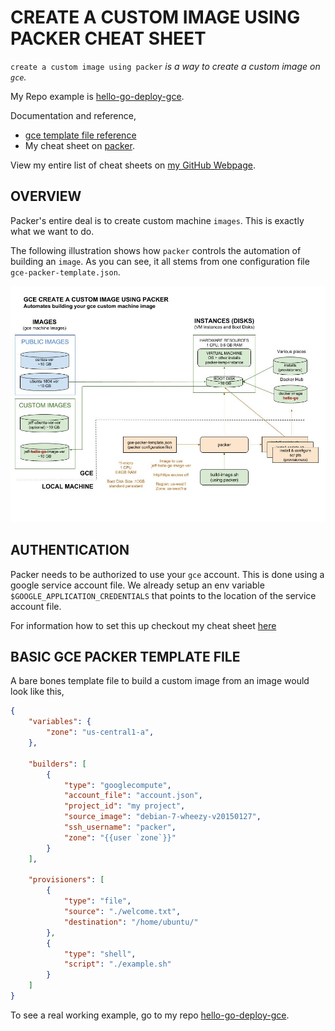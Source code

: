 # CREATE A CUSTOM IMAGE USING PACKER CHEAT SHEET

`create a custom image using packer` _is a way
to create a custom image on `gce`._

My Repo example is [hello-go-deploy-gce](https://github.com/JeffDeCola/hello-go-deploy-gce).

Documentation and reference,
* [gce template file reference](https://www.packer.io/docs/builders/googlecompute.html)
* My cheat sheet on
  [packer](https://github.com/JeffDeCola/my-cheat-sheets/tree/master/software/operations-tools/orchestration/builds-deployment-containers/packer-cheat-sheet).

View my entire list of cheat sheets on
[my GitHub Webpage](https://jeffdecola.github.io/my-cheat-sheets/).

## OVERVIEW

Packer's entire deal is to create custom machine `images`. 
This is exactly what we want to do.

The following illustration shows how `packer` controls the automation of building an `image`.
As you can see, it all stems from one configuration file `gce-packer-template.json`.

![IMAGE -  google compute engine create custom image packer - IMAGE](../../../../docs/pics/gce-create-custom-image-packer.jpg)

## AUTHENTICATION

Packer needs to be authorized to use your `gce` account.
This is done using a google service account file. We already setup an env
variable `$GOOGLE_APPLICATION_CREDENTIALS` that points to the
location of the service account file.

For information how to set this up checkout my cheat sheet 
[here](https://github.com/JeffDeCola/my-cheat-sheets/tree/master/software/infrastructure-as-a-service/cloud-services-compute/google-cloud-platform-cheat-sheet/google-compute-engine.md#gce-service-account-key)

## BASIC GCE PACKER TEMPLATE FILE
 
A bare bones template file to build a custom image from an image would look like this,

```json
{
    "variables": {
        "zone": "us-central1-a",
    },

    "builders": [
        {   
            "type": "googlecompute",
            "account_file": "account.json",
            "project_id": "my project",
            "source_image": "debian-7-wheezy-v20150127",
            "ssh_username": "packer",
            "zone": "{{user `zone`}}"
        }
    ],

    "provisioners": [
        {
            "type": "file",
            "source": "./welcome.txt",
            "destination": "/home/ubuntu/"
        },
        {
            "type": "shell",
            "script": "./example.sh"
        }
    ]
}
```

To see a real working example, go to my repo
[hello-go-deploy-gce](https://github.com/JeffDeCola/hello-go-deploy-gce).
